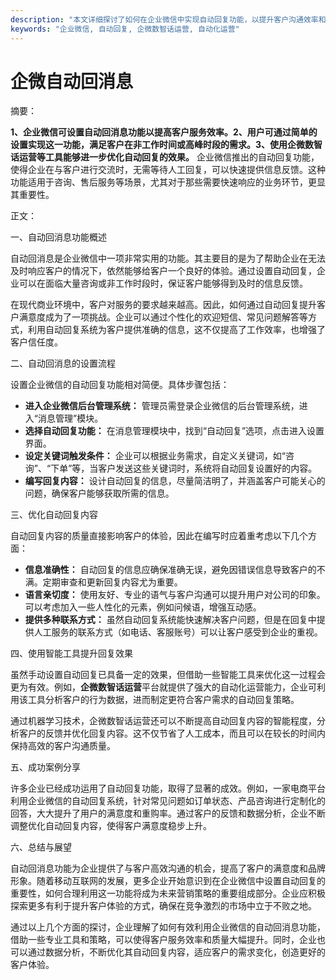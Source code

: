 ```yaml
---
description: "本文详细探讨了如何在企业微信中实现自动回复功能，以提升客户沟通效率和满意度。"
keywords: "企业微信, 自动回复, 企微数智话运营, 自动化运营"
---
```

# 企微自动回消息

摘要：

**1、企业微信可设置自动回消息功能以提高客户服务效率。2、用户可通过简单的设置实现这一功能，满足客户在非工作时间或高峰时段的需求。3、使用企微数智话运营等工具能够进一步优化自动回复的效果。** 企业微信推出的自动回复功能，使得企业在与客户进行交流时，无需等待人工回复，可以快速提供信息反馈。这种功能适用于咨询、售后服务等场景，尤其对于那些需要快速响应的业务环节，更显其重要性。

正文：

一、自动回消息功能概述

自动回消息是企业微信中一项非常实用的功能。其主要目的是为了帮助企业在无法及时响应客户的情况下，依然能够给客户一个良好的体验。通过设置自动回复，企业可以在面临大量咨询或非工作时段时，保证客户能够得到及时的信息反馈。 

在现代商业环境中，客户对服务的要求越来越高。因此，如何通过自动回复提升客户满意度成为了一项挑战。企业可以通过个性化的欢迎短信、常见问题解答等方式，利用自动回复系统为客户提供准确的信息，这不仅提高了工作效率，也增强了客户信任度。

二、自动回消息的设置流程

设置企业微信的自动回复功能相对简便。具体步骤包括：

- **进入企业微信后台管理系统：** 管理员需登录企业微信的后台管理系统，进入“消息管理”模块。
- **选择自动回复功能：** 在消息管理模块中，找到“自动回复”选项，点击进入设置界面。
- **设定关键词触发条件：** 企业可以根据业务需求，自定义关键词，如“咨询”、“下单”等，当客户发送这些关键词时，系统将自动回复设置好的内容。
- **编写回复内容：** 设计自动回复的信息，尽量简洁明了，并涵盖客户可能关心的问题，确保客户能够获取所需的信息。

三、优化自动回复内容

自动回复内容的质量直接影响客户的体验，因此在编写时应着重考虑以下几个方面：

- **信息准确性：** 自动回复的信息应确保准确无误，避免因错误信息导致客户的不满。定期审查和更新回复内容尤为重要。
- **语言亲切度：** 使用友好、专业的语气与客户沟通可以提升用户对公司的印象。可以考虑加入一些人性化的元素，例如问候语，增强互动感。
- **提供多种联系方式：** 虽然自动回复系统能快速解决客户问题，但是在回复中提供人工服务的联系方式（如电话、客服账号）可以让客户感受到企业的重视。

四、使用智能工具提升回复效果

虽然手动设置自动回复已具备一定的效果，但借助一些智能工具来优化这一过程会更为有效。例如，**企微数智话运营**平台就提供了强大的自动化运营能力，企业可利用该工具分析客户的行为数据，进而制定更符合客户需求的自动回复策略。

通过机器学习技术，企微数智话运营还可以不断提高自动回复内容的智能程度，分析客户的反馈并优化回复内容。这不仅节省了人工成本，而且可以在较长的时间内保持高效的客户沟通质量。

五、成功案例分享

许多企业已经成功运用了自动回复功能，取得了显著的成效。例如，一家电商平台利用企业微信的自动回复系统，针对常见问题如订单状态、产品咨询进行定制化的回答，大大提升了用户的满意度和重购率。通过客户的反馈和数据分析，企业不断调整优化自动回复内容，使得客户满意度稳步上升。

六、总结与展望

自动回消息功能为企业提供了与客户高效沟通的机会，提高了客户的满意度和品牌形象。随着移动互联网的发展，更多企业开始意识到在企业微信中设置自动回复的重要性，如何合理利用这一功能将成为未来营销策略的重要组成部分。企业应积极探索更多有利于提升客户体验的方式，确保在竞争激烈的市场中立于不败之地。

通过以上几个方面的探讨，企业理解了如何有效利用企业微信的自动回消息功能，借助一些专业工具和策略，可以使得客户服务效率和质量大幅提升。同时，企业也可以通过数据分析，不断优化其自动回复内容，适应客户的需求变化，创造更好的客户体验。
